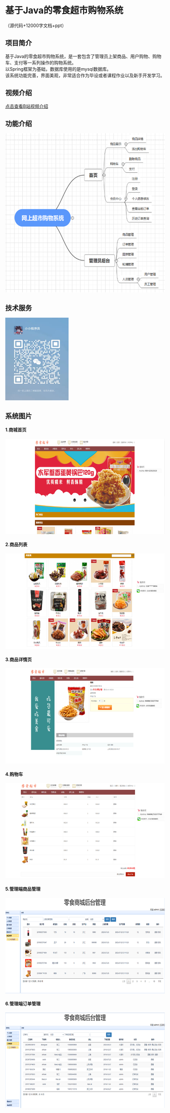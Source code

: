# 基于Java的零食超市购物系统<br>

（源代码+12000字文档+ppt）

## 项目简介

基于Java的零食超市购物系统，是一套包含了管理员上架商品、用户购物、购物车、支付等一系列操作的购物系统。<br>
以Spring框架为基础，数据库使用的是mysql数据库。<br>
该系统功能完善，界面美观，非常适合作为毕设或者课程作业以及新手开发学习。<br>

## 视频介绍
<a href="https://www.bilibili.com/video/BV1tj41147eP/?spm_id_from=333.999.0.0" target="_blank">点击查看B站视频介绍</a>

## 功能介绍
<img src="./images/gn.jpg" width="600" height="500" /><br>

## 技术服务
<img src="./images/my.jpg" width="200" height="260" />

## 系统图片
#### 1.商城首页
<img src="./images/1.png" width="600" height="300" /><br>
#### 2.商品列表
<img src="./images/2.jpg" width="600" height="300" /><br>
#### 3.商品详情页
<img src="./images/3.png" width="600" height="300" /><br>
#### 4.购物车
<img src="./images/4.png" width="600" height="300" /><br>
#### 5.管理端商品管理
<img src="./images/5.png" width="600" height="300" /><br>
#### 6.管理端订单管理
<img src="./images/6.jpg" width="600" height="300" /><br>

